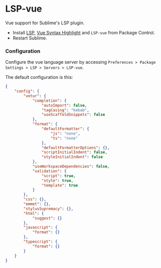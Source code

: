 # LSP-vue

Vue support for Sublime's LSP plugin.

* Install [LSP](https://packagecontrol.io/packages/LSP), [Vue Syntax Highlight](https://packagecontrol.io/packages/Vue%20Syntax%20Highlight) and `LSP-vue` from Package Control.
* Restart Sublime.

### Configuration

Configure the vue language server by accessing `Preferences > Package Settings > LSP > Servers > LSP-vue`.

The default configuration is this:

```json
{
    "config": {
        "vetur": {
            "completion": {
                "autoImport": false,
                "tagCasing": "kebab",
                "useScaffoldSnippets": false
            },
            "format": {
                "defaultFormatter": {
                    "js": "none",
                    "ts": "none"
                },
                "defaultFormatterOptions": {},
                "scriptInitialIndent": false,
                "styleInitialIndent": false
            },
            "useWorkspaceDependencies": false,
            "validation": {
                "script": true,
                "style": true,
                "template": true
            }
        },
        "css": {},
        "emmet": {},
        "stylusSupremacy": {},
        "html": {
            "suggest": {}
        },
        "javascript": {
            "format": {}
        },
        "typescript": {
            "format": {}
        }
    }
}
```
